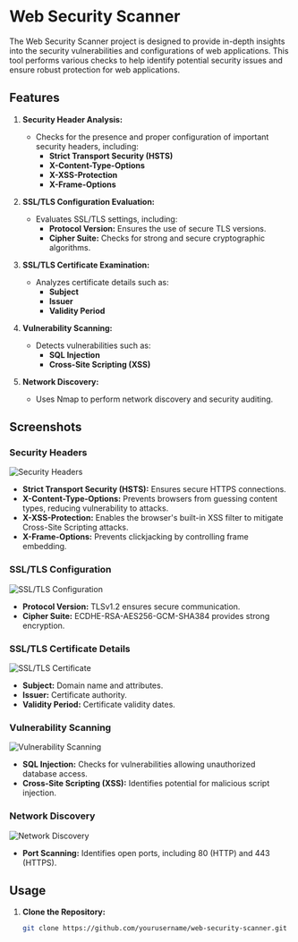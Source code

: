 # Web Security Scanner

The Web Security Scanner project is designed to provide in-depth insights into the security vulnerabilities and configurations of web applications. This tool performs various checks to help identify potential security issues and ensure robust protection for web applications.

## Features

1. **Security Header Analysis:**
   - Checks for the presence and proper configuration of important security headers, including:
     - **Strict Transport Security (HSTS)**
     - **X-Content-Type-Options**
     - **X-XSS-Protection**
     - **X-Frame-Options**

2. **SSL/TLS Configuration Evaluation:**
   - Evaluates SSL/TLS settings, including:
     - **Protocol Version:** Ensures the use of secure TLS versions.
     - **Cipher Suite:** Checks for strong and secure cryptographic algorithms.

3. **SSL/TLS Certificate Examination:**
   - Analyzes certificate details such as:
     - **Subject**
     - **Issuer**
     - **Validity Period**

4. **Vulnerability Scanning:**
   - Detects vulnerabilities such as:
     - **SQL Injection**
     - **Cross-Site Scripting (XSS)**

5. **Network Discovery:**
   - Uses Nmap to perform network discovery and security auditing.

## Screenshots

### Security Headers

![Security Headers](https://github.com/shreya241103/Web-Security-Scanner-SSL-TLS-Analyser/assets/115857097/652402c6-1764-4f2c-bc9f-9f2630762262)

- **Strict Transport Security (HSTS):** Ensures secure HTTPS connections.
- **X-Content-Type-Options:** Prevents browsers from guessing content types, reducing vulnerability to attacks.
- **X-XSS-Protection:** Enables the browser's built-in XSS filter to mitigate Cross-Site Scripting attacks.
- **X-Frame-Options:** Prevents clickjacking by controlling frame embedding.

### SSL/TLS Configuration

![SSL/TLS Configuration](https://github.com/shreya241103/Web-Security-Scanner-SSL-TLS-Analyser/assets/115857097/a95024d8-b4cc-44c4-a865-de72ff60e152)

- **Protocol Version:** TLSv1.2 ensures secure communication.
- **Cipher Suite:** ECDHE-RSA-AES256-GCM-SHA384 provides strong encryption.

### SSL/TLS Certificate Details

![SSL/TLS Certificate](https://github.com/shreya241103/Web-Security-Scanner-SSL-TLS-Analyser/assets/115857097/df7f6103-91c8-4e07-bc32-3f99101caef0)

- **Subject:** Domain name and attributes.
- **Issuer:** Certificate authority.
- **Validity Period:** Certificate validity dates.

### Vulnerability Scanning

![Vulnerability Scanning](https://github.com/shreya241103/Web-Security-Scanner-SSL-TLS-Analyser/assets/115857097/f9f9d4ff-f5ed-485a-a99f-1cb25bbee668)

- **SQL Injection:** Checks for vulnerabilities allowing unauthorized database access.
- **Cross-Site Scripting (XSS):** Identifies potential for malicious script injection.

### Network Discovery

![Network Discovery](https://github.com/shreya241103/Web-Security-Scanner-SSL-TLS-Analyser/assets/115857097/a8a4b842-962f-40d8-af9f-90583dba2f00)

- **Port Scanning:** Identifies open ports, including 80 (HTTP) and 443 (HTTPS).

## Usage

1. **Clone the Repository:**
   ```bash
   git clone https://github.com/yourusername/web-security-scanner.git
